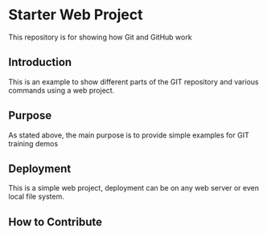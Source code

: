 # Starter Web Project

This repository is for showing how Git and GitHub work

## Introduction

This is an example to show different parts of the GIT repository and various commands using a web project.

## Purpose

As stated above, the main purpose is to provide simple examples for GIT training demos

## Deployment

This is a simple web project, deployment can be on any web server or even local file system.

## How to Contribute